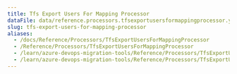```yaml
---
title: Tfs Export Users For Mapping Processor
dataFile: data/reference.processors.tfsexportusersformappingprocessor.yaml
slug: tfs-export-users-for-mapping-processor
aliases:
  - /docs/Reference/Processors/TfsExportUsersForMappingProcessor
  - /Reference/Processors/TfsExportUsersForMappingProcessor
  - /learn/azure-devops-migration-tools/Reference/Processors/TfsExportUsersForMappingProcessor
  - /learn/azure-devops-migration-tools/Reference/Processors/TfsExportUsersForMappingProcessor/index.md
---
```


